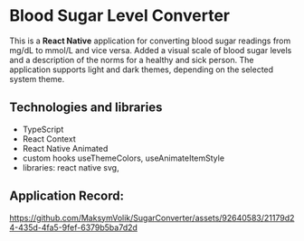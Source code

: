 # Blood Sugar Level Converter

This is a **React Native** application for converting blood sugar readings from mg/dL to mmol/L and vice versa. 
Added a visual scale of blood sugar levels and a description of the norms for a healthy and sick person.
The application supports light and dark themes, depending on the selected system theme.

## Technologies and libraries
- TypeScript
- React Context
- React Native Animated
- custom hooks useThemeColors, useAnimateItemStyle
- libraries: react native svg, 

## Application Record:

https://github.com/MaksymVolik/SugarConverter/assets/92640583/21179d24-435d-4fa5-9fef-6379b5ba7d2d


